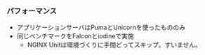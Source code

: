 ### パフォーマンス

* アプリケーションサーバはPumaとUnicornを使ったもののみ
* 同じベンチマークをFalconとiodineで実施
  * NGINX Unitは環境づくりに手間どってスキップ。すいません。
